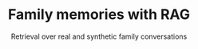 ---
title: "Family memories with RAG"
subtitle: "Retrieval over real and synthetic family conversations"
categories: nlp llm kaggle
image: /images/family-memories.png
order: 1
exturl: /projects/family-memories.html
---